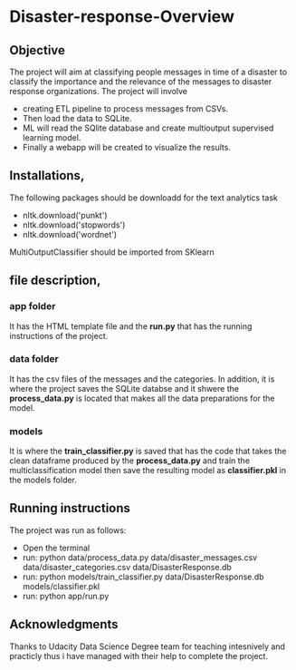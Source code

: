 # Disaster-response-Overview

## Objective
The project will aim at classifying people messages in time of a disaster to classify the importance and the relevance of the messages to disaster response organizations. 
The project will involve 
* creating ETL pipeline to process messages from CSVs. 
* Then load the data to SQLite. 
* ML will read the SQlite database and create multioutput supervised learning model. 
* Finally a webapp will be created to visualize the results.


## Installations, 
The following packages should be downloadd for the text analytics task
* nltk.download('punkt')
* nltk.download('stopwords')
* nltk.download('wordnet')

MultiOutputClassifier should be imported from SKlearn



## file description, 
### app folder 
It has the HTML template file and the **run.py** that has the running instructions of the project.
### data folder 
It has the csv files of the messages and the categories. In addition, it is where the project saves the SQLite databse and it shwere the **process_data.py** is located that makes all the data preparations for the model.
### models
It is where the **train_classifier.py** is saved that has the code that takes the clean dataframe produced by the **process_data.py** and train the multiclassification model then save the resulting model as **classifier.pkl** in the models folder. 



## Running instructions
The project was run as follows:
* Open the terminal
* run: python data/process_data.py data/disaster_messages.csv data/disaster_categories.csv data/DisasterResponse.db
* run: python models/train_classifier.py data/DisasterResponse.db models/classifier.pkl
* run: python app/run.py

## Acknowledgments

Thanks to Udacity Data Science Degree team for teaching intesnively and practicly thus i have managed with their help to complete the project.
